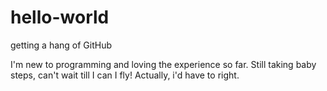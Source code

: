 # hello-world

getting a hang of GitHub

I'm new to programming and loving the experience so far.
Still taking baby steps, can't wait till I can I fly! Actually, i'd have to right.
